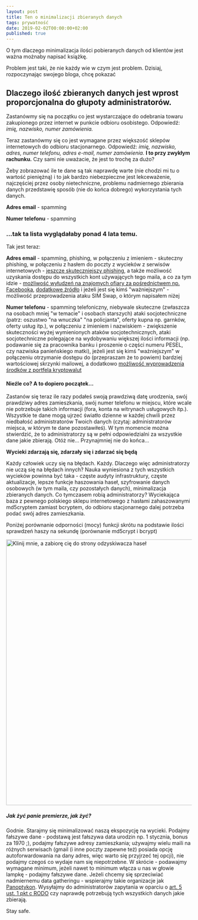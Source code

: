 ```yaml
---
layout: post
title: Ten o minimalizacji zbieranych danych
tags: prywatność
date: 2019-02-02T00:00:00+02:00
published: true
---
```


O tym dlaczego minimalizacja ilości pobieranych danych od klientów jest ważna możnaby napisać książkę.

Problem jest taki, że nie każdy wie w czym jest problem.
Dzisiaj, rozpoczynając swojego bloga, chcę pokazać

<h2>Dlaczego ilość zbieranych danych jest wprost proporcjonalna do głupoty administratorów.</h2>


Zastanówmy się na początku co jest wystarczające do odebrania towaru zakupionego przez internet w punkcie odbioru osobistego.
Odpowiedź: *imię, nazwisko, numer zamówienia.*

Teraz zastanówmy się co jest wymagane przez większość sklepów internetowych do odbioru stacjonarnego.
Odpowiedź: *imię, nazwisko, adres, numer telefonu, adres e-mail, numer zamówienia.* **I to przy zwykłym rachunku.** Czy sami nie uważacie, że jest to trochę za dużo?


Żeby zobrazować ile te dane są tak naprawdę warte (nie chodzi mi tu o wartość pieniężną) i to jak bardzo niebezpieczne jest lekceważenie, najczęściej przez osoby nietechniczne, problemu nadmiernego zbierania danych  przedstawię sposób (nie do końca dobrego) wykorzystania tych danych.

**Adres email** - spamming

**Numer telefonu** - spamming

<h3>…tak ta lista wyglądałaby ponad 4 lata temu.</h3>


Tak jest teraz:

**Adres email** - spamming, phishing, w połączeniu z imieniem - skuteczny phishing, w połączeniu z hasłem do poczty z wycieków z serwisów internetowych - [jeszcze skuteczniejszy phishing](https://zaufanatrzeciastrona.pl/post/nowa-metoda-szantazu-przestepcow-z-prawdziwym-haslem-uzytkownika/), a także możliwość uzyskania dostępu do wszystkich kont używających tego maila, a co za tym idzie - [możliwość wyłudzeń na znajomych ofiary za pośrednictwem np. Facebooka](https://niebezpiecznik.pl/post/ojciec-oszukal-mnie-przez-facebooka-czyli-dwa-ataki-swietnie-przygotowanego-zlodzieja-z-kryptowalutami-w-tle/), [dodatkowe źródło](https://niebezpiecznik.pl/post/jak-wyludzic-od-znajomego-800-zlotych-przez-facebooka/) i jeżeli jest się kimś "ważniejszym" - możliwość przeprowadzenia ataku SIM Swap, o którym napisałem niżej

**Numer telefonu** - spamming telefoniczny, niebywale skuteczne (zwłaszcza na osobach mniej "w temacie" i osobach starszych) ataki socjotechniczne (patrz: oszustwo "na wnuczka" "na policjanta", oferty kupna np. garnków, oferty usług itp.), w połączeniu z imieniem i nazwiskiem - zwiększenie skuteczności wyżej wymienionych ataków socjotechnicznych, ataki socjotechniczne polegające na wydobywaniu większej ilości informacji (np. podawanie się za pracownika banku i proszenie o części numeru PESEL, czy nazwiska panieńskiego matki), jeżeli jest się kimś "ważniejszym" w połączeniu otrzymanie dostępu do (przepraszam że to powiem) bardziej wartościowej skrzynki mailowej, a dodatkowo [możliwość wyprowadzenia środków z portfela kryptowalut](https://motherboard.vice.com/en_us/article/a3q7mz/hacker-allegedly-stole-millions-bitcoin-sim-swapping)




<h4>Nieźle co? A to dopiero początek…</h4>




Zastanów się teraz ile razy podałeś swoją prawdziwą datę urodzenia, swój prawdziwy adres zamieszkania, swój numer telefonu w miejscu, które wcale nie potrzebuje takich informacji (fora, konta na witrynach usługowych itp.). Wszystkie te dane mogą ujrzeć światło dzienne w każdej chwili przez niedbałość administratorów Twoich danych (czytaj: administratorów miejsca, w którym te dane pozostawiłeś). W tym momencie można stwierdzić, że to administratorzy są w pełni odpowiedzialni za wszystkie dane jakie zbierają. Otóż nie… Przynajmniej nie do końca…

**Wycieki zdarzają się, zdarzały się i zdarzać się będą**

Każdy człowiek uczy się na błędach. Każdy. Dlaczego więc administratorzy nie uczą się na błędach innych? Nauka wyniesiona z tych wszystkich wycieków powinna być taka - częste audyty infrastruktury, częste aktualizacje, lepsze funkcje haszowania haseł, szyfrowanie danych osobowych (w tym maila, czy pozostałych danych), minimalizacja zbieranych danych. Co tymczasem robią administratorzy? Wyciekająca baza z pewnego polskiego sklepu internetowego z hasłami zahaszowanymi md5cryptem zamiast bcryptem, do odbioru stacjonarnego dalej potrzeba podać swój adres zamieszkania.

Poniżej porównanie odporności (mocy) funkcji skrótu na podstawie ilości sprawdzeń haszy na sekundę (porównanie md5crypt i bcrypt)

[<img src="../../images//hashcat md5crypt vs bcrypt.jpg" alt="Klinij mnie, a zabiorę cię do strony odzyskiwacza haseł" style="width: 720px;"/>](https://hashcat.net/hashcat/)



<h5>Jak żyć panie premierze, jak żyć?</h5>

Godnie. Starajmy się minimalizować naszą ekspozycję na wycieki. Podajmy fałszywe dane - podstawą jest fałszywa data urodzin np. 1 stycznia, bonus za 1970 ;), podajmy fałszywe adresy zamieszkania; używajmy wielu maili na różnych serwisach (gmail (i inne poczty zapewne też) posiada opcję autoforwardowania na dany adres, więc warto się przyjrzeć tej opcji), nie podajmy czegoś co wydaje nam się niepotrzebne. W skrócie - podawajmy wymagane minimum, jeżeli nawet to minimum włącza u nas w głowie lampkę - podajmy fałszywe dane.
Jeżeli chcemy się sprzeciwiać nadmiernemu data gatheringu - wspierajmy takie organizacje jak [Panoptykon](https://panoptykon.org/). Wysyłajmy do administratorów zapytania w oparciu o [art. 5 ust. 1 pkt c RODO](https://gdpr.pl/artykul-5-zasady-dotyczace-przetwarzania-danych-osobowych) czy naprawdę potrzebują tych wszystkich danych jakie zbierają.

Stay safe.
